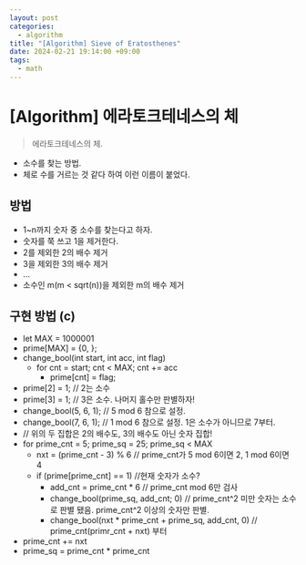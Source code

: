 ```yaml
---
layout: post
categories:
  - algorithm
title: "[Algorithm] Sieve of Eratosthenes"
date: 2024-02-21 19:14:00 +09:00
tags:
  - math
---
```

# [Algorithm] 에라토크테네스의 체

>에라토크테네스의 체.

- 소수를 찾는 방법.
- 체로 수를 거르는 것 같다 하여 이런 이름이 붙었다.

## 방법
- 1~n까지 숫자 중 소수를 찾는다고 하자.
- 숫자를 쭉 쓰고 1을 제거한다.
- 2를 제외한 2의 배수 제거
- 3을 제외한 3의 배수 제거
- ...
- 소수인 m(m < sqrt(n))을 제외한 m의 배수 제거

## 구현 방법 (c)
- let MAX = 1000001
- prime\[MAX] = {0, };
- change_bool(int start, int acc, int flag)
	- for cnt = start; cnt < MAX; cnt += acc
		- prime\[cnt] = flag;
- prime\[2] = 1; // 2는 소수
- prime\[3] = 1; // 3은 소수. 나머지 홀수만 판별하자!
- change_bool(5, 6, 1); // 5 mod 6 참으로 설정. 
- change_bool(7, 6, 1); // 1 mod 6 참으로 설정. 1은 소수가 아니므로 7부터.
- // 위의 두 집합은 2의 배수도, 3의 배수도 아닌 숫자 집합!
- for prime_cnt = 5; prime_sq = 25; prime_sq < MAX
	- nxt = (prime_cnt - 3) % 6 // prime_cnt가 5 mod 6이면 2, 1 mod 6이면 4
	- if (prime\[prime_cnt] == 1) //현재 숫자가 소수?
		- add_cnt = prime_cnt * 6 // prime_cnt mod 6만 검사
		- change_bool(prime_sq, add_cnt; 0) // prime_cnt^2 미만 숫자는 소수로 판별 됐음. prime_cnt^2 이상의 숫자만 판별.
		- change_bool(nxt * prime_cnt + prime_sq, add_cnt, 0) // prime_cnt(primr_cnt + nxt) 부터
- prime_cnt += nxt
- prime_sq = prime_cnt * prime_cnt
